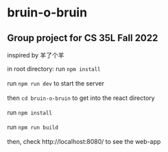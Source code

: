 # bruin-o-bruin
## Group project for CS 35L Fall 2022

inspired by 羊了个羊

in root directory:
run ```npm install``` <br /><br />
run ```npm run dev``` to start the server <br /><br />
then ```cd bruin-o-bruin``` to get into the react directory <br /><br />
run ```npm install``` <br /><br />
run ```npm run build``` <br /><br />
then, check http://localhost:8080/ to see the web-app 

